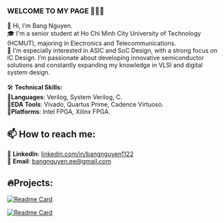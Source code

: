 
### **WELCOME TO MY PAGE** 👏👏👏

👋 Hi, I'm Bang Nguyen. <br>
🎓 I'm a senior student at Ho Chi Minh City University of Technology (HCMUT), majoring in Electronics and Telecommunications. <br>
🌱 I'm especially interested in ASIC and SoC Design, with a strong focus on IC Design. I’m passionate about developing innovative semiconductor solutions and constantly expanding my knowledge in VLSI and digital system design. <br> 
<br>
🛠️ **Technical Skills:** <br>
🔹**Languages**: Verilog, System Verilog, C. <br>
🔹**EDA Tools**: Vivado, Quartus Prime, Cadence Virtuoso. <br>
🔹**Platforms**: Intel FPGA, Xilinx FPGA. <br>


## 📫 **How to reach me:**

<!-- [![Linkedin](https://github.com/bangnguyen1122/bangnguyen1122/blob/main/Update/linked%20in.png) LinkedIn](https://www.linkedin.com/in/bangnguyen1122/) -->
<!-- [![GitHub](https://github.com/bangnguyen1122/bangnguyen1122/blob/main/Update/github.png) GitHub](https://github.com/bangnguyen1122) -->
<!-- [![Youtube](https://github.com/bangnguyen1122/bangnguyen1122/blob/main/Update/youtube.png) Youtube](https://www.youtube.com/@bangnguyen1122-eee) -->

📌 **LinkedIn**: [linkedin.com/in/bangnguyen1122](https://www.linkedin.com/in/bangnguyen1122/) <br>
📧 **Email**: [bangnguyen.ee@gmail.com](bangnguyen.ee@gmail.com) <br>

## 🔥**Projects:**
<!-- ![Bang's github stats](https://github-readme-stats-git-masterrstaa-rickstaa.vercel.app/api?username=bangnguyen1122&show_icons=true&theme=tokyonight&hide=contribs,prs,issues) -->

[![Readme Card](https://github-readme-stats.vercel.app/api/pin/?username=bangnguyen1122&repo=Vending-Machine&theme=synthwave)](https://github.com/bangnguyen1122/Vending-Machine/)  

[![Readme Card](https://github-readme-stats.vercel.app/api/pin/?username=bangnguyen1122&repo=Voice-Controlled-Smart-Lighting-System-for-Smart-Home&theme=cobalt)](https://github.com/bangnguyen1122/Voice-Controlled-Smart-Lighting-System-for-Smart-Home/)  

